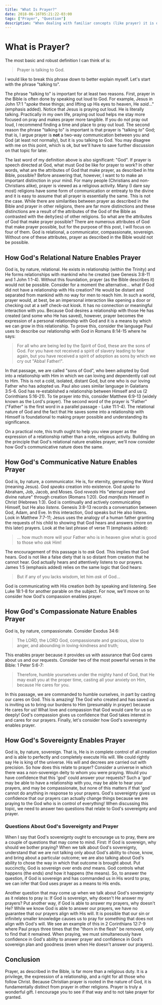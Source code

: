 ```yaml
---
title: "What Is Prayer?"
date: 2018-06-16T05:21:22-03:00
tags: ["Prayer", "Question"]
description: "When dealing with familiar concepts (like prayer) it is often helpful and refreshing to define that concept in simple language. My goal in this post is to do that for prayer."
---
```


# What is Prayer?

The most basic and robust definition I can think of is:

> Prayer is talking to God.

I would like to break this phrase down to better explain myself. Let's start with the phrase "talking to".

The phrase "talking to" is important for at least two reasons. First, prayer in the Bible is often done by speaking out loud to God. For example, Jesus in John 17:1 "*spoke* these things; and lifting up His eyes to heaven, He *said*..." (emphasis added). Notice that Jesus is praying out loud. He is literally talking. Practically in my own life, praying out loud helps me stay more focused on pray and makes prayer more tangible. If you do not pray out loud, I recommend finding a time and place to pray out loud. The second reason the phrase "talking to" is important is that prayer is "talking *to*" God; that is, I argue prayer is **not** a two-way communication between you and God (at least not normally), but it is you talking *to* God. You may disagree with me on this point, which is ok, but we'll have to save further discussion on that topic for later.

The last word of my definition above is also significant: "God". If prayer is speech directed at God, what must God be like for prayer to work? In other words, what are the attributes of God that make prayer, as described in hte Bible, possible? Before answering that, however, I want to to make an important distinction in your mind. For many people (Christians and non-Christians alike), prayer is viewed as a religious activity. Many (I dare say most) religions have some form of communication or entreaty to the divine and it is easy to assume that all prayer is essentially the same. This is not the case. While there are similarities between prayer as described in the Bible and prayer in other religions, there are far more distinctions and these distinctions are a result of the attributes of the God of the Bible as contrasted with the deity(ies) of other religions. So what are the attributes of God that make prayer possible? There are numerous attributes of God that make prayer possible, but for the purpose of this post, I will focus on four of them. God is relational, a communicator, compassionate, sovereign. Without one of these attributes, prayer as described in the Bible would not be possible.

## How God's Relational Nature Enables Prayer

God is, by nature, relational. He exists in relationship (within the Trinity) and He forms relationships with mankind who he created (see Genesis 3:8-11 and 1 John 1:1-4). Without this foundation, prayer (as the Bible describes it) would not be possible. Consider for a moment the alternative... what if God did not have a relationship with His creation? He would be distant and separated from mankind with no way for men to reach him. In such a world, prayer would, at best, be an impersonal interaction like opening a door or checking out at a self check-out kiosk. It has no connection or meaningful interaction with you. Because God desires a relationship with those He has created (and some who He has saved), however, prayer becomes the expression of a personal relationship with God and it is a means by which we can grow in this relationship. To prove this, consider the language Paul uses to describe our relationship with God in Romans 8:14-15 where he says:

> For all who are being led by the Spirit of God, these are the sons of God. For you have not received a spirit of slavery leading to fear again, but you have received a spirit of adoption as sons by which we cry out "Abba! Father!".

In that passage, we are called "sons of God", who been adopted by God into a relationship with Him in which we can loving and dependently call out to Him. This is not a cold, isolated, distant God, but one who is our loving Father who has adopted us. Paul also uses similar language in Galatians 3:5-6. God has re-established a relationship between Himself and us (2 Corinthians 5:16-21). To tie prayer into this, consider Matthew 6:9-13 (widely known as the Lord's prayer). The second word of the prayer is "Father" ("Father" is the first word in a parallel passage - Luke 11:1-4). The relational nature of God and the fact that He saves some into a relationship with Himself is foundational to making prayer possible and understanding its significance.

On a practical note, this truth ought to help you view prayer as the expression of a relationship rather than a rote, religious activity. Building on the principle that God's relational nature enables prayer, we'll now consider how God's communicative nature does the same.

## How God's Communicative Nature Enables Prayer

God is, by nature, a communicator. He is, for eternity, generating the Word (meaning Jesus). God *speaks* creation into existence. God *spoke* to Abraham, Job, Jacob, and Moses. God *reveals* His "eternal power and divine nature" through creation (Romans 1:20). God *manifests* Himself in Christ (Hebrews 1:3). God is continually and actively communicating Himself, but He also *listens*. Genesis 3:8-13 records a conversation between God, Adam, and Eve. In this interaction, God speaks but He also listens. Look in Matthew 7:7-11; Jesus uses the analogy of a human father granting the requests of his child to showing that God hears and answers (more on this later) prayers. Look at the last phrase of verse 11 (emphasis added):

> ... how much more will your Father who is in heaven give what is good to those who *ask* Him!

The encouragement of this passage is to *ask* God. This implies that God hears. God is not like a false diety that is so distant from creation that he cannot hear. God actually hears and attentively listens to our prayers. James 1:5 (emphasis added) relies on the same logic that God hears:

> But if any of you lacks wisdom, let him *ask* of God...

God is communicating with His creation both by speaking and listening. See Luke 18:1-8 for another parable on the subject. For now, we'll move on to consider how God's compassion enables prayer.

## How God's Compassionate Nature Enables Prayer

God is, by nature, compassionate. Consider Exodus 34:6:

> The LORD, the LORD God, compassionate and gracious, slow to anger, and abounding in loving-kindness and truth;

This enables prayer because it provides us with assurance that God cares about us and our requests. Consider two of the most powerful verses in the Bible: 1 Peter 5:6-7:

> Therefore, humble yourselves under the mighty hand of God, that He may exalt you at the proper time, casting all your anxiety on Him, because He cares for you.

In this passage, we are commanded to humble ourselves, in part by casting our cares on God. This is amazing! The God who created and has saved us is inviting us to bring our burdens to Him (presumably in prayer) because He cares for us! What love and compassion that God would care for us so deeply! God's compassion gives us confidence that God takes interest in and cares for our prayers. Finally, let's consider how God's sovereignty enables prayer.

## How God's Sovereignty Enables Prayer

God is, by nature, sovereign. That is, He is in complete control of all creation and is able to perfectly and completely execute His will. We could rightly say He is king of the universe. His will and decrees are carried out with precision. So how does this relate to prayer? Consider a universe in which there was a non-sovereign deity to whom you were praying. Would you have confidence that this 'god' could answer your requests? Such a 'god' may be able to have a relationship with you, may be able to hear your prayers, and may be compassionate, but none of this matters if that 'god' cannot do anything in response to your prayers. God's sovereignty gives us confidence that our prayers can actually change things because we are praying to the God who is in control of everything! When discussing this topic, we need to answer two questions that relate to God's sovereignty and prayer.

### Questions About God's Sovereignty and Prayer

When I say that God's sovereignty ought to encourage us to pray, there are a couple of questions that may come to mind. First: If God is sovereign, why should we bother praying? When we talk about God's sovereignty, understand that we are not talking only about God's ability to chose, know, and bring about a particular outcome; we are also talking about God's ability to chose the way in which that outcome is brought about. Put succinctly, God is sovereign over ends *and* means. God controls what happens (the ends) *and* how it happens (the means). So, to answer the question, if God is sovereign and has commanded us in His word to pray, we can infer that God uses prayer as a means to His ends.

Another question that may come up when we talk about God's sovereignty as it relates to pray is: If God is sovereign, why doesn't He answer my prayers? Put another way, if God is able to answer my prayers, why doesn't He? While we know God is able to answer our prayers, we have no guarantee that our prayers align with His will. It is possible that our sin or infinitely smaller knowledge causes us to pray for something that does not align with God's will. We see an example of this in 2 Corinthians 12:7-9 where Paul prays three times that the "thorn in the flesh" be removed, only to find that it remained. When praying, we must simultaneously have confidence in God's ability to answer prayer and confidence in God's sovereign plan and goodness (even when He doesn't answer our prayers).

## Conclusion

Prayer, as described in the Bible, is far more than a religious duty. It is a privilege, the expression of a relationship, and a right for all those who follow Christ. Because Christian prayer is rooted in the nature of God, it is fundamentally distinct from prayer in other religions. Prayer is truly a wonderful gift. I encourage you to see if that way and to not take prayer for granted.
